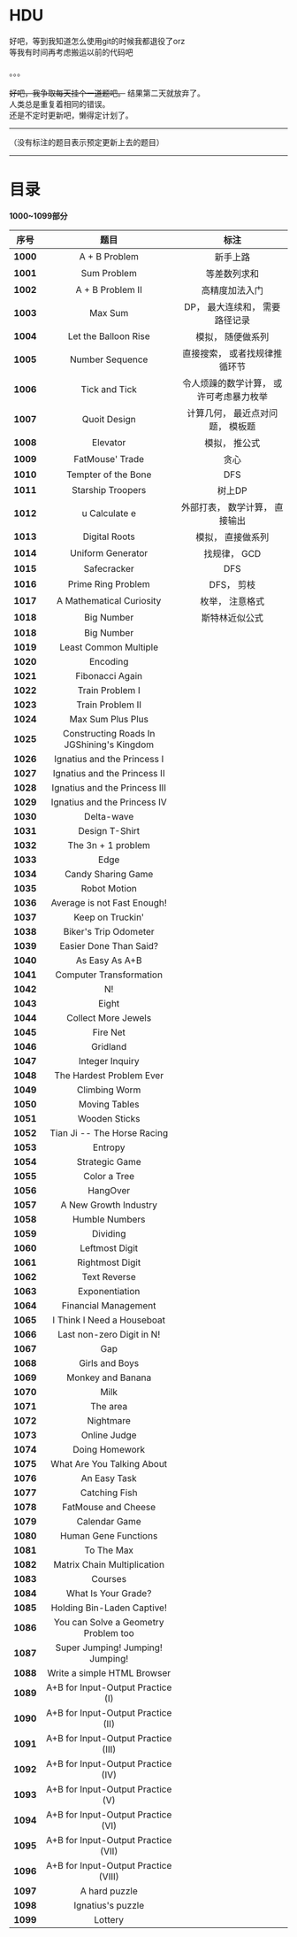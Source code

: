 # HDU
好吧，等到我知道怎么使用git的时候我都退役了orz<br>
等我有时间再考虑搬运以前的代码吧<br>
<br>
。。。<br>
<br>
~~好吧，我争取每天挂个一道题吧。~~ 结果第二天就放弃了。<br>
人类总是重复着相同的错误。<br>
还是不定时更新吧，懒得定计划了。<br>
<hr>
（没有标注的题目表示预定更新上去的题目）
<hr>

# 目录

<p><b>1000~1099部分</b></p>

| 序号 | 题目 | 标注 |
| :-: | :-: | :-: |
| <b>1000</b> | A + B Problem | 新手上路 |
| <b>1001</b> | Sum Problem | 等差数列求和 |
| <b>1002</b> | A + B Problem II | 高精度加法入门 |
| <b>1003</b> | Max Sum | DP， 最大连续和， 需要路径记录 |
| <b>1004</b> | Let the Balloon Rise | 模拟， 随便做系列 |
| <b>1005</b> | Number Sequence | 直接搜索， 或者找规律推循环节 |
| <b>1006</b> | Tick and Tick | 令人烦躁的数学计算， 或许可考虑暴力枚举 |
| <b>1007</b> | Quoit Design | 计算几何， 最近点对问题， 模板题 |
| <b>1008</b> | Elevator | 模拟， 推公式 |
| <b>1009</b> | FatMouse' Trade | 贪心 |
| <b>1010</b> | Tempter of the Bone | DFS |
| <b>1011</b>	| Starship Troopers | 树上DP |
| <b>1012</b>	| u Calculate e | 外部打表， 数学计算， 直接输出 |
| <b>1013</b>	| Digital Roots | 模拟， 直接做系列 |
| <b>1014</b> | Uniform Generator | 找规律， GCD |
| <b>1015</b>	| Safecracker | DFS |
| <b>1016</b>	| Prime Ring Problem | DFS， 剪枝 |
| <b>1017</b>	| A Mathematical Curiosity | 枚举， 注意格式 |
| <b>1018</b> | Big Number | 斯特林近似公式 |
| <b>1018</b> | Big Number |  |
| <b>1019</b> | Least Common Multiple |  |
| <b>1020</b> | Encoding |  |
| <b>1021</b> | Fibonacci Again |  |
| <b>1022</b> | Train Problem I |  |
| <b>1023</b> | Train Problem II |  |
| <b>1024</b> | Max Sum Plus Plus |  |
| <b>1025</b> | Constructing Roads In JGShining's Kingdom |  |
| <b>1026</b> | Ignatius and the Princess I |  |
| <b>1027</b> | Ignatius and the Princess II |  |
| <b>1028</b> | Ignatius and the Princess III |  |
| <b>1029</b> | Ignatius and the Princess IV |  |
| <b>1030</b> | Delta-wave |  |
| <b>1031</b> | Design T-Shirt |  |
| <b>1032</b> | The 3n + 1 problem |  |
| <b>1033</b> | Edge |  |
| <b>1034</b> | Candy Sharing Game |  |
| <b>1035</b> | Robot Motion |  |
| <b>1036</b> | Average is not Fast Enough! |  |
| <b>1037</b> | Keep on Truckin' |  |
| <b>1038</b> | Biker's Trip Odometer |  |
| <b>1039</b> | Easier Done Than Said? |  |
| <b>1040</b> | As Easy As A+B |  |
| <b>1041</b> | Computer Transformation |  |
| <b>1042</b> | N! |  |
| <b>1043</b> | Eight |  |
| <b>1044</b> | Collect More Jewels |  |
| <b>1045</b> | Fire Net |  |
| <b>1046</b> | Gridland |  |
| <b>1047</b> | Integer Inquiry |  |
| <b>1048</b> | The Hardest Problem Ever |  |
| <b>1049</b> | Climbing Worm |  |
| <b>1050</b> | Moving Tables |  |
| <b>1051</b> | Wooden Sticks |  |
| <b>1052</b> | Tian Ji -- The Horse Racing |  |
| <b>1053</b> | Entropy |  |
| <b>1054</b> | Strategic Game |  |
| <b>1055</b> | Color a Tree |  |
| <b>1056</b> | HangOver |  |
| <b>1057</b> | A New Growth Industry |  |
| <b>1058</b> | Humble Numbers |  |
| <b>1059</b> | Dividing |  |
| <b>1060</b> | Leftmost Digit |  |
| <b>1061</b> | Rightmost Digit |  |
| <b>1062</b> | Text Reverse |  |
| <b>1063</b> | Exponentiation |  |
| <b>1064</b> | Financial Management |  |
| <b>1065</b> | I Think I Need a Houseboat |  |
| <b>1066</b> | Last non-zero Digit in N! |  |
| <b>1067</b> | Gap |  |
| <b>1068</b> | Girls and Boys |  |
| <b>1069</b> | Monkey and Banana |  |
| <b>1070</b> | Milk |  |
| <b>1071</b> | The area |  |
| <b>1072</b> | Nightmare |  |
| <b>1073</b> | Online Judge |  |
| <b>1074</b> | Doing Homework |  |
| <b>1075</b> | What Are You Talking About |  |
| <b>1076</b> | An Easy Task |  |
| <b>1077</b> | Catching Fish |  |
| <b>1078</b> | FatMouse and Cheese |  |
| <b>1079</b> | Calendar Game |  |
| <b>1080</b> | Human Gene Functions |  |
| <b>1081</b> | To The Max |  |
| <b>1082</b> | Matrix Chain Multiplication |  |
| <b>1083</b> | Courses |  |
| <b>1084</b> | What Is Your Grade? |  |
| <b>1085</b> | Holding Bin-Laden Captive! |  |
| <b>1086</b> | You can Solve a Geometry Problem too |  |
| <b>1087</b> | Super Jumping! Jumping! Jumping! |  |
| <b>1088</b> | Write a simple HTML Browser |  |
| <b>1089</b> | A+B for Input-Output Practice (I) |  |
| <b>1090</b> | A+B for Input-Output Practice (II) |  |
| <b>1091</b> | A+B for Input-Output Practice (III) |  |
| <b>1092</b> | A+B for Input-Output Practice (IV) |  |
| <b>1093</b> | A+B for Input-Output Practice (V) |  |
| <b>1094</b> | A+B for Input-Output Practice (VI) |  |
| <b>1095</b> | A+B for Input-Output Practice (VII) |  |
| <b>1096</b> | A+B for Input-Output Practice (VIII) |  |
| <b>1097</b> | A hard puzzle |  |
| <b>1098</b> | Ignatius's puzzle |  |
| <b>1099</b> | Lottery |  |

